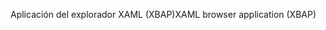 <span data-ttu-id="d28ea-101">Aplicación del explorador XAML (XBAP)</span><span class="sxs-lookup"><span data-stu-id="d28ea-101">XAML browser application (XBAP)</span></span>